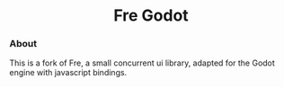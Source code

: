 <h1 align="center">Fre Godot</h1>

### About

This is a fork of Fre, a small concurrent ui library, adapted for the Godot engine with javascript bindings.

